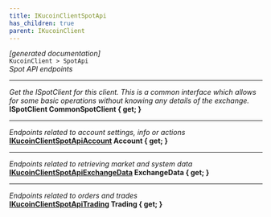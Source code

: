 ```yaml
---
title: IKucoinClientSpotApi
has_children: true
parent: IKucoinClient
---
```

*[generated documentation]*  
`KucoinClient > SpotApi`  
*Spot API endpoints*
  
***
*Get the ISpotClient for this client. This is a common interface which allows for some basic operations without knowing any details of the exchange.*  
**ISpotClient CommonSpotClient { get; }**  
***
*Endpoints related to account settings, info or actions*  
**[IKucoinClientSpotApiAccount](IKucoinClientSpotApiAccount.html) Account { get; }**  
***
*Endpoints related to retrieving market and system data*  
**[IKucoinClientSpotApiExchangeData](IKucoinClientSpotApiExchangeData.html) ExchangeData { get; }**  
***
*Endpoints related to orders and trades*  
**[IKucoinClientSpotApiTrading](IKucoinClientSpotApiTrading.html) Trading { get; }**  
